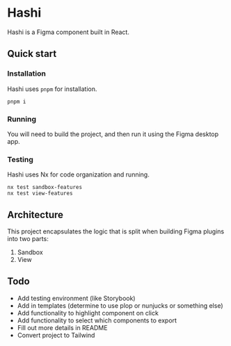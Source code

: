 # Hashi

Hashi is a Figma component built in React.

## Quick start

### Installation

Hashi uses `pnpm` for installation.

```
pnpm i
```

### Running

You will need to build the project, and then run it using the Figma desktop app.

### Testing

Hashi uses Nx for code organization and running.

```
nx test sandbox-features
nx test view-features
```

## Architecture

This project encapsulates the logic that is split when building Figma plugins into two parts:

1. Sandbox
2. View

## Todo

- Add testing environment (like Storybook)
- Add in templates (determine to use plop or nunjucks or something else)
- Add functionality to highlight component on click
- Add functionality to select which components to export
- Fill out more details in README
- Convert project to Tailwind
